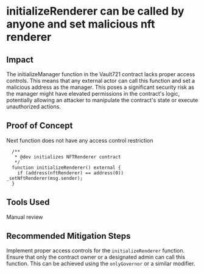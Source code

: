 # initializeRenderer can be called by anyone and set malicious nft renderer

## Impact
The initializeManager function in the Vault721 contract lacks proper access controls. This means that any external actor can call this function and set a malicious address as the manager. This poses a significant security risk as the manager might have elevated permissions in the contract's logic, potentially allowing an attacker to manipulate the contract's state or execute unauthorized actions.

## Proof of Concept
Next function does not have any access control restriction
```
  /**
   * @dev initializes NFTRenderer contract
   */
  function initializeRenderer() external {
    if (address(nftRenderer) == address(0)) _setNftRenderer(msg.sender);
  }
```

## Tools Used
Manual review

## Recommended Mitigation Steps
Implement proper access controls for the `initializeRenderer` function. Ensure that only the contract owner or a designated admin can call this function. This can be achieved using the `onlyGovernor` or a similar modifier.


